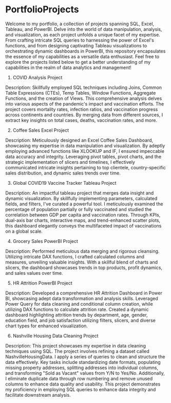 # PortfolioProjects

Welcome to my portfolio, a collection of projects spanning SQL, Excel, Tableau, and PowerBI. Delve into the world of data manipulation, analysis, and visualization, as each project unfolds a unique facet of my expertise. From crafting intricate SQL queries to harnessing the power of Excel's functions, and from designing captivating Tableau visualizations to orchestrating dynamic dashboards in PowerBI, this repository encapsulates the essence of my capabilities as a versatile data enthusiast. Feel free to explore the projects listed below to get a better understanding of my capabilities in the realm of data analytics and management!

1. COVID Analysis Project

Description: Skillfully employed SQL techniques including Joins, Common Table Expressions (CTEs), Temp Tables, Window Functions, Aggregate Functions, and the creation of Views. This comprehensive analysis delves into various aspects of the pandemic's impact and vaccination efforts. The project covers mortality rates, infection ratios, and vaccination progress across continents and countries. By merging data from different sources, I extract key insights on total cases, deaths, vaccination rates, and more. 

2. Coffee Sales Excel Project

Description: Meticulously designed an Excel Coffee Sales Dashboard, showcasing my expertise in data manipulation and visualization. By adeptly employing advanced functions like XLOOKUP and IF, I ensured impeccable data accuracy and integrity. Leveraging pivot tables, pivot charts, and the strategic implementation of slicers and timelines, I effectively communicated intricate insights pertaining to top clientele, country-specific sales distribution, and dynamic sales trends over time.

3. Global COVID19 Vaccine Tracker Tableau Project

Description: An impactful tableau project that merges data insight and dynamic visualization. By skillfully implementing parameters, calculated fields, and filters, I've curated a powerful tool. I meticulously examined the percentage of population partially or fully vaccinated and studied the correlation between GDP per capita and vaccination rates. Through KPIs, dual-axis bar charts, interactive maps, and trend-enhanced scatter plots, this dashboard elegantly conveys the multifaceted impact of vaccinations on a global scale.

4. Grocery Sales PowerBI Project

Description: Performed meticulous data merging and rigorous cleansing. Utilizing intricate DAX functions, I crafted calculated columns and measures, unveiling valuable insights. With a skillful blend of charts and slicers, the dashboard showcases trends in top products, profit dynamics, and sales values over time.

5. HR Attrition PowerBI Project 

Description: Developed a comprehensive HR Attrition Dashboard in Power BI, showcasing adept data transformation and analysis skills. Leveraged Power Query for data cleaning and conditional column creation, while utilizing DAX functions to calculate attrition rate. Created a dynamic dashboard highlighting attrition trends by department, age, gender, education field, and job satisfaction utilizing filters, slicers, and diverse chart types for enhanced visualization.

6. Nashville Housing Data Cleaning Project

Description: This project showcases my expertise in data cleaning techniques using SQL. The project involves refining a dataset called NashvilleHousingData. I apply a series of queries to clean and structure the data effectively. Key tasks include standardizing date formats, populating missing property addresses, splitting addresses into individual columns, and transforming "Sold as Vacant" values from Y/N to Yes/No. Additionally, I eliminate duplicate data through row numbering and remove unused columns to enhance data quality and usability. This project demonstrates my proficiency in employing SQL queries to enhance data integrity and facilitate downstream analysis.
